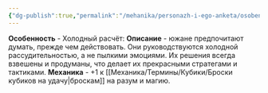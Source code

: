 ```yaml
---
{"dg-publish":true,"permalink":"/mehanika/personazh-i-ego-anketa/osobennosti-rasy/holodnyj-rasschyot/"}
---
```


**Особенность** - Холодный расчёт:
**Описание** - южане предпочитают думать, прежде чем действовать. Они руководствуются холодной рассудительностью, а не пылкими эмоциями. Их решения всегда взвешены и продуманы, что делает их прекрасными стратегами и тактиками.
**Механика** - +1 к [[Механика/Термины/Кубики/Броски кубиков на удачу\|броскам]] на разум и магию.